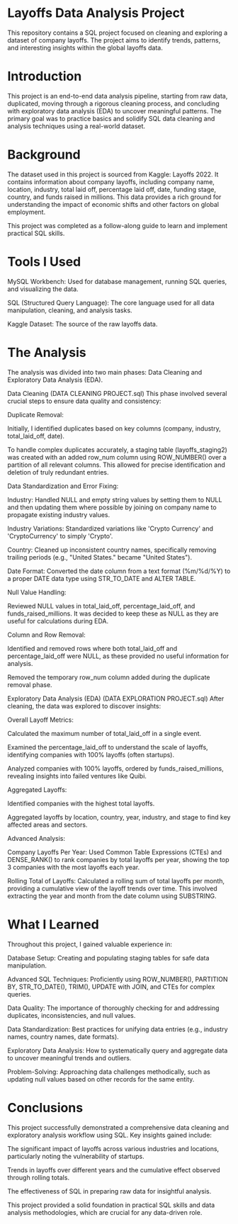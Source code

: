 # Layoffs Data Analysis Project

This repository contains a SQL project focused on cleaning and exploring a dataset of company layoffs. The project aims to identify trends, patterns, and interesting insights within the global layoffs data.

# Introduction
This project is an end-to-end data analysis pipeline, starting from raw data, duplicated, moving through a rigorous cleaning process, and concluding with exploratory data analysis (EDA) to uncover meaningful patterns. The primary goal was to practice basics and solidify SQL data cleaning and analysis techniques using a real-world dataset.

# Background
The dataset used in this project is sourced from Kaggle: Layoffs 2022. It contains information about company layoffs, including company name, location, industry, total laid off, percentage laid off, date, funding stage, country, and funds raised in millions. This data provides a rich ground for understanding the impact of economic shifts and other factors on global employment.

This project was completed as a follow-along guide to learn and implement practical SQL skills.

# Tools I Used
MySQL Workbench: Used for database management, running SQL queries, and visualizing the data.

SQL (Structured Query Language): The core language used for all data manipulation, cleaning, and analysis tasks.

Kaggle Dataset: The source of the raw layoffs data.

# The Analysis
The analysis was divided into two main phases: Data Cleaning and Exploratory Data Analysis (EDA).

Data Cleaning (DATA CLEANING PROJECT.sql)
This phase involved several crucial steps to ensure data quality and consistency:

Duplicate Removal:

Initially, I identified duplicates based on key columns (company, industry, total_laid_off, date).

To handle complex duplicates accurately, a staging table (layoffs_staging2) was created with an added row_num column using ROW_NUMBER() over a partition of all relevant columns. This allowed for precise identification and deletion of truly redundant entries.

Data Standardization and Error Fixing:

Industry: Handled NULL and empty string values by setting them to NULL and then updating them where possible by joining on company name to propagate existing industry values.

Industry Variations: Standardized variations like 'Crypto Currency' and 'CryptoCurrency' to simply 'Crypto'.

Country: Cleaned up inconsistent country names, specifically removing trailing periods (e.g., "United States." became "United States").

Date Format: Converted the date column from a text format (%m/%d/%Y) to a proper DATE data type using STR_TO_DATE and ALTER TABLE.

Null Value Handling:

Reviewed NULL values in total_laid_off, percentage_laid_off, and funds_raised_millions. It was decided to keep these as NULL as they are useful for calculations during EDA.

Column and Row Removal:

Identified and removed rows where both total_laid_off and percentage_laid_off were NULL, as these provided no useful information for analysis.

Removed the temporary row_num column added during the duplicate removal phase.

Exploratory Data Analysis (EDA) (DATA EXPLORATION PROJECT.sql)
After cleaning, the data was explored to discover insights:

Overall Layoff Metrics:

Calculated the maximum number of total_laid_off in a single event.

Examined the percentage_laid_off to understand the scale of layoffs, identifying companies with 100% layoffs (often startups).

Analyzed companies with 100% layoffs, ordered by funds_raised_millions, revealing insights into failed ventures like Quibi.

Aggregated Layoffs:

Identified companies with the highest total layoffs.

Aggregated layoffs by location, country, year, industry, and stage to find key affected areas and sectors.

Advanced Analysis:

Company Layoffs Per Year: Used Common Table Expressions (CTEs) and DENSE_RANK() to rank companies by total layoffs per year, showing the top 3 companies with the most layoffs each year.

Rolling Total of Layoffs: Calculated a rolling sum of total layoffs per month, providing a cumulative view of the layoff trends over time. This involved extracting the year and month from the date column using SUBSTRING.

# What I Learned
Throughout this project, I gained valuable experience in:

Database Setup: Creating and populating staging tables for safe data manipulation.

Advanced SQL Techniques: Proficiently using ROW_NUMBER(), PARTITION BY, STR_TO_DATE(), TRIM(), UPDATE with JOIN, and CTEs for complex queries.

Data Quality: The importance of thoroughly checking for and addressing duplicates, inconsistencies, and null values.

Data Standardization: Best practices for unifying data entries (e.g., industry names, country names, date formats).

Exploratory Data Analysis: How to systematically query and aggregate data to uncover meaningful trends and outliers.

Problem-Solving: Approaching data challenges methodically, such as updating null values based on other records for the same entity.

#  Conclusions
This project successfully demonstrated a comprehensive data cleaning and exploratory analysis workflow using SQL. Key insights gained include:

The significant impact of layoffs across various industries and locations, particularly noting the vulnerability of startups.

Trends in layoffs over different years and the cumulative effect observed through rolling totals.

The effectiveness of SQL in preparing raw data for insightful analysis.

This project provided a solid foundation in practical SQL skills and data analysis methodologies, which are crucial for any data-driven role.